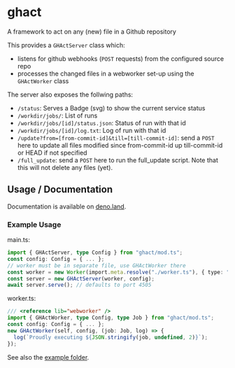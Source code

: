 # ghact

A framework to act on any (new) file in a Github repository

This provides a `GHActServer` class which:

- listens for github webhooks (`POST` requests) from the configured source repo
- processes the changed files in a webworker set-up using the `GHActWorker`
  class

The server also exposes the follwing paths:

- `/status`: Serves a Badge (svg) to show the current service status
- `/workdir/jobs/`: List of runs
- `/workdir/jobs/[id]/status.json`: Status of run with that id
- `/workdir/jobs/[id]/log.txt`: Log of run with that id
- `/update?from=[from-commit-id]&till=[till-commit-id]`: send a `POST` here to
  update all files modified since from-commit-id up till-commit-id or HEAD if
  not specified
- `/full_update`: send a `POST` here to run the full_update script. Note that
  this will not delete any files (yet).

## Usage / Documentation

Documentation is available on [deno.land](https://deno.land/x/ghact?doc).

### Example Usage

main.ts:

```ts
import { GHActServer, type Config } from "ghact/mod.ts";
const config: Config = { ... };
// worker must be in separate file, use GHActWorker there
const worker = new Worker(import.meta.resolve("./worker.ts"), { type: "module" });
const server = new GHActServer(worker, config);
await server.serve(); // defaults to port 4505
```

worker.ts:

```ts
/// <reference lib="webworker" />
import { GHActWorker, type Config, type Job } from "ghact/mod.ts";
const config: Config = { ... };
new GHActWorker(self, config, (job: Job, log) => {
  log(`Proudly executing ${JSON.stringify(job, undefined, 2)}`);
});
```

See also the [example folder](example/).
